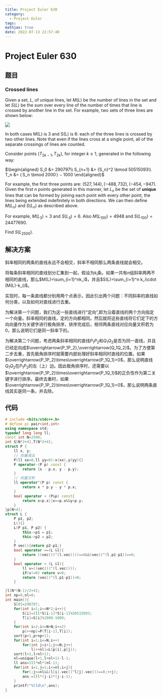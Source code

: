 ```yaml
---
title: Project Euler 630
category:
  - Project Euler
tags:
mathjax: true
date: 2022-07-13 22:57:40
---
```


<escape><!-- more --></escape>

# Project Euler 630

## 题目

### Crossed lines

Given a set, $L$, of unique lines, let $M(L)$ be the number of lines in the set and let $S(L)$ be the sum over every line of the number of times that line is crossed by another line in the set.  For example, two sets of three lines are shown below:

![](../images/p630_threelines.png)

In both cases M(L) is 3 and S(L) is 6: each of the three lines is crossed by two other lines.  Note that even if the lines cross at a single point, all of the separate crossings of lines are counted.

Consider points $(T_{2k−1}, T_{2k})$, for integer $k \ge 1$, generated in the following way:

$\begin{aligned}
S_0  &=   290797\\
S_{n+1}  &=   {S_n}^2 \bmod 50515093\\
T_n  &=   ( S_n \bmod 2000 ) − 1000
\end{aligned}$

For example, the first three points are: $(527, 144), (−488, 732), (−454, −947)$.  Given the first $n$ points generated in this manner, let $L_n$ be the set of **unique** lines that can be formed by joining each point with every other point, the lines being extended indefinitely in both directions.  We can then define $M(L_n)$ and $S(L_n)$ as described above.

For example, $M(L_3) = 3$ and $S(L_3) = 6$.  Also $M(L_{100}) = 4948$ and $S(L_{100}) = 24477690$.

Find $S(L_{2500})$.

## 解决方案

斜率相同的两条的直线永远不会相交，斜率不相同那么两条直线就会相交。

将每条斜率相同的直线划分汇集到一起，假设为$k_i$条。如果一共有$n$组斜率两两不相同的直线，那么$M(L)=\sum_{i=1}^nk_i$，并且$S(L)=\sum_{i=1}^n k_i\cdot (M(L)-k_i)$。

实现时，每一条直线都分别用两个点表示，因此引出两个问题：不同斜率的直线如何分类，以及如何对直线进行去重。

为解决第一个问题，我们为这一些直线进行“定向”,即为沿着直线的两个方向指定一个向量。斜率相同的直线，定的方向都相同。然后就将这些直线将它们定下的方向向量作为关键字进行极角排序，排序完成后，相邻两条直线对应向量叉积若为$0$，那么说明它们是同一斜率下的。

为解决第二个问题，考虑两条斜率相同的直线$P_1P_2$和$Q_1Q_2$是否为同一直线，并且已经定向成$\overrightarrow{P_1P_2},\overrightarrow{Q_1Q_2}$。为了方便第二步去重，首先极角排序时就需要内部处理好斜率相同时直线的位置。如果$\overrightarrow{P_1P_2}\times\overrightarrow{P_1Q_1}>0$，那么说明直线$Q_1Q_2$在$P_1P_2$的左（上）边。因此极角排序时，还需要以$\overrightarrow{P_1P_2}\times\overrightarrow{P_1Q_1}$的正负性作为第二关键字进行排序。最终去重时，如果$\overrightarrow{P_1P_2}\times\overrightarrow{P_1Q_1}=0$，那么说明两条直线其实是同一条，并去除。

## 代码

```C++
# include <bits/stdc++.h>
# define pi pair<int,int>
using namespace std;
typedef long long ll;
const int N=2500;
int S[N*2+4],T[N*2+4];
struct P {
    ll x, y;
    // 向量减法
    P(ll xx=0,ll yy=0):x(xx),y(yy){}
    P operator-(P p) const {
        return {x - p.x, y - p.y};
    }
    // 向量叉积
    ll operator^(P p) const {
        return x * p.y - y * p.x;
    }
    bool operator < (P&p) const{
        return x<p.x||x==p.x&&y<p.y;
    }
}p[N+4];
struct L {
    P p1, p2;
    L(){}
    L(P p1, P p2) {
        this->p1 = p1;
        this->p2 = p2;
    }
    P vec(){return p2-p1;}
    bool operator ==(L &l){
        return ((vec())^(l.vec()))==0&&(vec()^(l.p1-p1))==0;
    }
    bool operator < (L &l){
        ll v=((vec())^(l.vec()));
        if(v!=0) return v<0;
        return (vec()^(l.p1-p1))<0;
    }

}l[N*(N-1)/2+4];
int np=0,nl=0;
int main(){
    S[0]=290797;
    for(int i=1;i<=N*2;i++){
        S[i]=1ll*S[i-1]*S[i-1]%50515093;
        T[i]=S[i]%2000-1000;
    }
    for(int i=2;i<=N+N;i+=2)
        p[++np]=P(T[i-1],T[i]);
    sort(p+1,p+np+1);
    for(int i=1;i<=N;i++)
        for(int j=i+1;j<=N;j++)
            l[++nl]=L(p[i],p[j]);
    sort(l+1,l+nl+1);
    nl=unique(l+1,l+nl+1)-l-1;
    ll ans=1ll*nl*(nl-1);
    for(int i=1,j=1;i<=nl;i=j){
        for(;j<=nl&&(l[i].vec()^l[j].vec())==0;++j);
        ans-=1ll*(j-i)*(j-i-1);
    }
    printf("%lld\n",ans);
}

```
